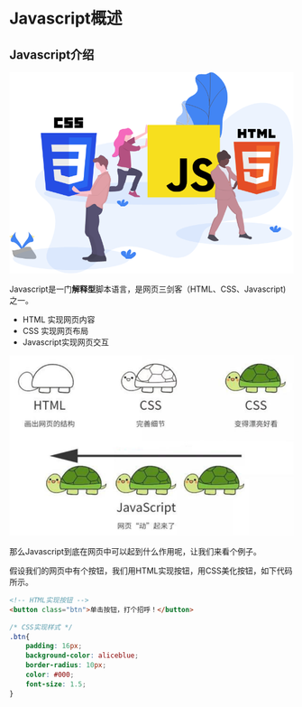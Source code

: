 # Javascript概述

## Javascript介绍

![image-20200902194938420](02.assets/image-20200902194938420.png)

Javascript是一门**解释型**脚本语言，是网页三剑客（HTML、CSS、Javascript)之一。

- HTML 实现网页内容
- CSS 实现网页布局
- Javascript实现网页交互

![image-20200902195735419](02.assets/image-20200902195735419.png)

那么Javascript到底在网页中可以起到什么作用呢，让我们来看个例子。

假设我们的网页中有个按钮，我们用HTML实现按钮，用CSS美化按钮，如下代码所示。

```html
<!-- HTML实现按钮 -->
<button class="btn">单击按钮，打个招呼！</button>
```

```css
/* CSS实现样式 */
.btn{
	padding: 16px;
	background-color: aliceblue;
	border-radius: 10px;
	color: #000;
	font-size: 1.5;
}
```



